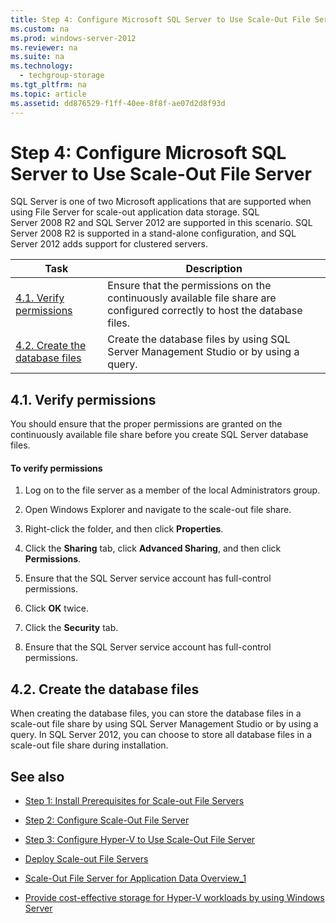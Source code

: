 ```yaml
---
title: Step 4: Configure Microsoft SQL Server to Use Scale-Out File Server
ms.custom: na
ms.prod: windows-server-2012
ms.reviewer: na
ms.suite: na
ms.technology: 
  - techgroup-storage
ms.tgt_pltfrm: na
ms.topic: article
ms.assetid: dd876529-f1ff-40ee-8f8f-ae07d2d8f93d
---
```

# Step 4: Configure Microsoft SQL Server to Use Scale-Out File Server
SQL Server is one of two Microsoft applications that are supported when using File Server for scale\-out application data storage. SQL Server 2008 R2 and SQL Server 2012 are supported in this scenario. SQL Server 2008 R2 is supported in a stand\-alone configuration, and SQL Server 2012 adds support for clustered servers.  
  
|Task|Description|  
|--------|---------------|  
|[4.1. Verify permissions](../Topic/Step-4--Configure-Microsoft-SQL-Server-to-Use-Scale-Out-File-Server.md#BKMK_1.1)|Ensure that the permissions on the continuously available file share are configured correctly to host the database files.|  
|[4.2. Create the database files](../Topic/Step-4--Configure-Microsoft-SQL-Server-to-Use-Scale-Out-File-Server.md#BKMK_1.2)|Create the database files by using SQL Server Management Studio or by using a query.|  
  
## <a name="BKMK_1.1"></a>4.1. Verify permissions  
You should ensure that the proper permissions are granted on the continuously available file share before you create SQL Server database files.  
  
#### To verify permissions  
  
1.  Log on to the file server as a member of the local Administrators group.  
  
2.  Open Windows Explorer and navigate to the scale\-out file share.  
  
3.  Right\-click the folder, and then click **Properties**.  
  
4.  Click the **Sharing** tab, click **Advanced Sharing**, and then click **Permissions**.  
  
5.  Ensure that the SQL Server service account has full\-control permissions.  
  
6.  Click **OK** twice.  
  
7.  Click the **Security** tab.  
  
8.  Ensure that the SQL Server service account has full\-control permissions.  
  
## <a name="BKMK_1.2"></a>4.2. Create the database files  
When creating the database files, you can store the database files in a scale\-out file share by using SQL Server Management Studio or by using a query. In SQL Server 2012, you can choose to store all database files in a scale\-out file share during installation.  
  
## <a name="BKMK_Links"></a>See also  
  
-   [Step 1: Install Prerequisites for Scale\-out File Servers](assetId:///3847444c-b148-4d45-bb40-ce438ef36cd6)  
  
-   [Step 2: Configure Scale\-Out File Server](assetId:///b5e3a0c1-d4e8-4761-975a-10c042c7455e)  
  
-   [Step 3: Configure Hyper-V to Use Scale-Out File Server](../Topic/Step-3--Configure-Hyper-V-to-Use-Scale-Out-File-Server.md)  
  
-   [Deploy Scale\-out File Servers](assetId:///11415db9-8fb8-4aea-a6c0-38f706a0586e)  
  
-   [Scale-Out File Server for Application Data Overview_1](../Topic/Scale-Out-File-Server-for-Application-Data-Overview_1.md)  
  
-   [Provide cost\-effective storage for Hyper\-V workloads by using Windows Server](http://technet.microsoft.com/library/dn554251.aspx)  
  

